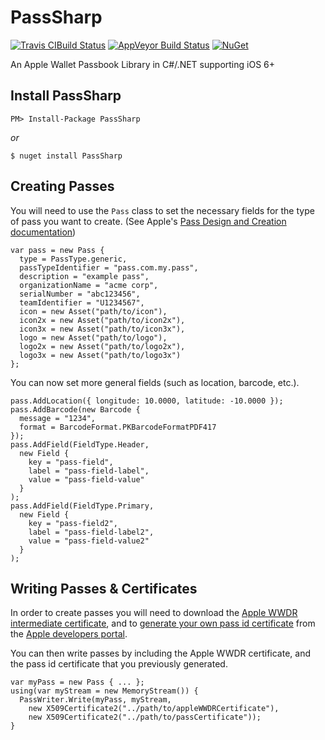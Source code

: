 # PassSharp

[![Travis CIBuild Status](https://travis-ci.org/daxko/PassSharp.svg?branch=master)](https://travis-ci.org/daxko/PassSharp) [![AppVeyor Build Status](https://ci.appveyor.com/api/projects/status/7xm3msq279h5pgah/branch/master?svg=true)](https://ci.appveyor.com/project/daxko/PassSharp) [![NuGet](https://img.shields.io/nuget/v/PassSharp.svg)](https://www.nuget.org/packages/PassSharp/)

An Apple Wallet Passbook Library in C#/.NET supporting iOS 6+

## Install PassSharp

`PM> Install-Package PassSharp`

*or*

`$ nuget install PassSharp`

## Creating Passes

You will need to use the `Pass` class to set the necessary fields for the type of pass you want to create. (See Apple's [Pass Design and Creation documentation](https://developer.apple.com/library/content/documentation/UserExperience/Conceptual/PassKit_PG/Creating.html))

```
var pass = new Pass {
  type = PassType.generic,
  passTypeIdentifier = "pass.com.my.pass",
  description = "example pass",
  organizationName = "acme corp",
  serialNumber = "abc123456",
  teamIdentifier = "U1234567",
  icon = new Asset("path/to/icon"),
  icon2x = new Asset("path/to/icon2x"),
  icon3x = new Asset("path/to/icon3x"),
  logo = new Asset("path/to/logo"),
  logo2x = new Asset("path/to/logo2x"),
  logo3x = new Asset("path/to/logo3x")
};
```

You can now set more general fields (such as location, barcode, etc.).

```
pass.AddLocation({ longitude: 10.0000, latitude: -10.0000 });
pass.AddBarcode(new Barcode {
  message = "1234",
  format = BarcodeFormat.PKBarcodeFormatPDF417
});
pass.AddField(FieldType.Header,
  new Field {
    key = "pass-field",
    label = "pass-field-label",
    value = "pass-field-value"
  }
);
pass.AddField(FieldType.Primary,
  new Field {
    key = "pass-field2",
    label = "pass-field-label2",
    value = "pass-field-value2"
  }
);
```

## Writing Passes & Certificates

In order to create passes you will need to download the [Apple WWDR intermediate certificate](http://developer.apple.com/certificationauthority/AppleWWDRCA.cer), and to [generate your own pass id certificate](https://developer.apple.com/library/content/documentation/IDEs/Conceptual/AppDistributionGuide/MaintainingCertificates/MaintainingCertificates.html#//apple_ref/doc/uid/TP40012582-CH31-SW32) from the [Apple developers portal](http://developer.apple.com/account).

You can then write passes by including the Apple WWDR certificate, and the pass id certificate that you previously generated.

```
var myPass = new Pass { ... };
using(var myStream = new MemoryStream()) {
  PassWriter.Write(myPass, myStream,
    new X509Certificate2("../path/to/appleWWDRCertificate"),
    new X509Certificate2("../path/to/passCertificate"));
}
```
